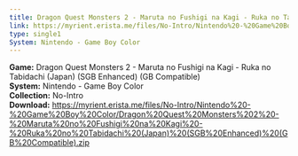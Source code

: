 ```yaml
---
title: Dragon Quest Monsters 2 - Maruta no Fushigi na Kagi - Ruka no Tabidachi (Japan) (SGB Enhanced) (GB Compatible)
link: https://myrient.erista.me/files/No-Intro/Nintendo%20-%20Game%20Boy%20Color/Dragon%20Quest%20Monsters%202%20-%20Maruta%20no%20Fushigi%20na%20Kagi%20-%20Ruka%20no%20Tabidachi%20(Japan)%20(SGB%20Enhanced)%20(GB%20Compatible).zip
type: single1
System: Nintendo - Game Boy Color
---
```

<b>Game:</b> Dragon Quest Monsters 2 - Maruta no Fushigi na Kagi - Ruka no Tabidachi (Japan) (SGB Enhanced) (GB Compatible)<br>
<b>System:</b> Nintendo - Game Boy Color<br>
<b>Collection:</b> No-Intro<br>
<b>Download:</b> https://myrient.erista.me/files/No-Intro/Nintendo%20-%20Game%20Boy%20Color/Dragon%20Quest%20Monsters%202%20-%20Maruta%20no%20Fushigi%20na%20Kagi%20-%20Ruka%20no%20Tabidachi%20(Japan)%20(SGB%20Enhanced)%20(GB%20Compatible).zip
